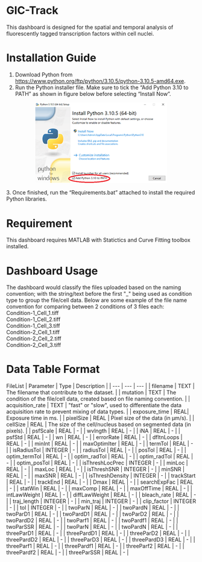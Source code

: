 # GIC-Track
This dashboard is designed for the spatial and temporal analysis of fluorescently tagged transcription factors within cell nuclei.

# Installation Guide
1. Download Python from https://www.python.org/ftp/python/3.10.5/python-3.10.5-amd64.exe.
2. Run the Python installer file. Make sure to tick the “Add Python 3.10 to PATH” as shown in figure below before selecting “Install Now”. 
<p align="center">
  <img src="Picture1.png" width="350" title="hover text">
</p>
3. Once finished, run the “Requirements.bat” attached to install the required Python libraries.

# Requirement
This dashboard requires MATLAB with Statictics and Curve Fitting toolbox installed.

# Dashboard Usage
The dashboard would classify the files uploaded based on the naming convention; with the string/text before the first "_" being used as condition type to group the file/cell data.
Below are some example of the file name convention for comparing between 2 conditions of 3 files each: <br>
Condition-1_Cell_1.tiff <br>
Condition-1_Cell_2.tiff <br>
Condition-1_Cell_3.tiff <br>
Condition-2_Cell_1.tiff <br>
Condition-2_Cell_2.tiff <br>
Condition-2_Cell_3.tiff <br>

# Data Table Format
FileList
| Parameter | Type | Description |
| --- | --- | --- |
| filename | TEXT | The filename that contribute to the dataset. |
| mutation | TEXT | The condition of the file/cell data, created based on file naming convention. |
| acquisition_rate | TEXT | "fast" or "slow", used to differentiate the data acquisition rate to prevent mixing of data types. |
| exposure_time | REAL| Exposure time in ms. |
| pixelSize | REAL | Pixel size of the data (in &mu;m/s). |
| cellSize | REAL | The size of the cell/nucleus based on segmented data (in pixels). |
| psfScale | REAL | - |
| wvlngth | REAL | - |
| iNA | REAL | - |
| psfStd | REAL | - |
| wn | REAL | - |
| errorRate | REAL | - |
| dfltnLoops | REAL | - |
| minInt | REAL | - |
| maxOptimIter | REAL | - |
| termTol | REAL | - |
| isRadiusTol | INTEGER | - |
| radiusTol | REAL | - |
| posTol | REAL | - |
| optim_termTol | REAL | - |
| optim_radTol | REAL | - |
| optim_radTol | REAL | - |
| optim_posTol | REAL | - |
| isThreshLocPrec | INTEGER | - |
| minLoc | REAL | - |
| maxLoc | REAL | - |
| isThreshSNR | INTEGER | - |
| minSNR | REAL | - |
| maxSNR | REAL | - |
| isThreshDensity | INTEGER | - |
| trackStart | REAL | - |
| trackEnd | REAL | - |
| Dmax | REAL | - |
| searchExpFac | REAL | - |
| statWin | REAL | - |
| maxComp | REAL | - |
| maxOffTime | REAL | - |
| intLawWeight | REAL | - |
| diffLawWeight | REAL | - |
| bleach_rate | REAL | - |
| traj_length | INTEGER | - |
| min_traj | INTEGER | - |
| clip_factor | INTEGER | - |
| tol | INTEGER | - |
| twoParN | REAL | - |
| twoPardN | REAL | - |
| twoParD1 | REAL | - |
| twoPardD1 | REAL | - |
| twoParD2 | REAL | - |
| twoPardD2 | REAL | - |
| twoParf1 | REAL | - |
| twoPardf1 | REAL | - |
| twoParSSR | REAL | - |
| twoParN | REAL | - |
| twoPardN | REAL | - |
| threeParD1 | REAL | - |
| threePardD1 | REAL | - |
| threeParD2 | REAL | - |
| threePardD2 | REAL | - |
| threeParD3 | REAL | - |
| threePardD3 | REAL | - |
| threeParf1 | REAL | - |
| threePardf1 | REAL | - |
| threeParf2 | REAL | - |
| threePardf2 | REAL | - |
| threeParSSR | REAL | - |
